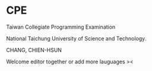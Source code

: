 # CPE
Taiwan Collegiate Programming Examination

National Taichung University of Science and Technology.

CHANG, CHIEN-HSUN

Welcome editor together or add more lauguages ><
